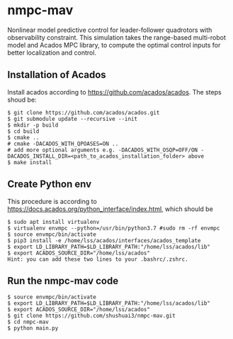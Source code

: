 # nmpc-mav
Nonlinear model predictive control for leader-follower quadrotors with observability constraint. This simulation takes the range-based multi-robot model and Acados MPC library, to compute the optimal control inputs for better localization and control.

## Installation of Acados
 Install acados according to https://github.com/acados/acados. The steps shoud be:

	$ git clone https://github.com/acados/acados.git
	$ git submodule update --recursive --init
	$ mkdir -p build
	$ cd build
	$ cmake ..
	# cmake -DACADOS_WITH_QPOASES=ON ..
	# add more optional arguments e.g. -DACADOS_WITH_OSQP=OFF/ON -DACADOS_INSTALL_DIR=<path_to_acados_installation_folder> above
	$ make install

## Create Python env
This procedure is according to https://docs.acados.org/python_interface/index.html, which should be

	$ sudo apt install virtualenv
	$ virtualenv envmpc --python=/usr/bin/python3.7 #sudo rm -rf envmpc
	$ source envmpc/bin/activate
	$ pip3 install -e /home/lss/acados/interfaces/acados_template
	$ export LD_LIBRARY_PATH=$LD_LIBRARY_PATH:"/home/lss/acados/lib"
	$ export ACADOS_SOURCE_DIR="/home/lss/acados"
	Hint: you can add these two lines to your .bashrc/.zshrc.

## Run the nmpc-mav code
	$ source envmpc/bin/activate
	$ export LD_LIBRARY_PATH=$LD_LIBRARY_PATH:"/home/lss/acados/lib"
	$ export ACADOS_SOURCE_DIR="/home/lss/acados"
	$ git clone https://github.com/shushuai3/nmpc-mav.git
	$ cd nmpc-mav
	$ python main.py